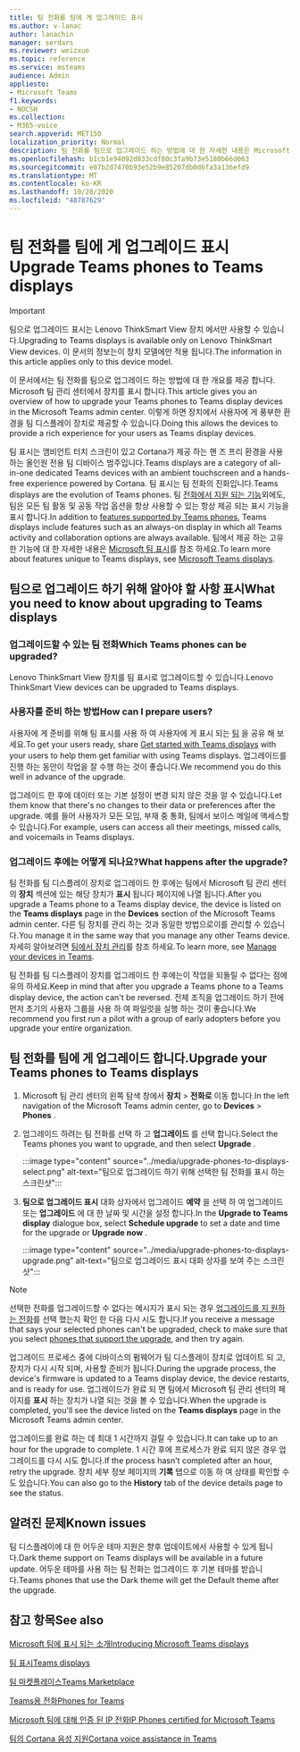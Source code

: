 ```yaml
---
title: 팀 전화를 팀에 게 업그레이드 표시
ms.author: v-lanac
author: lanachin
manager: serdars
ms.reviewer: weizxue
ms.topic: reference
ms.service: msteams
audience: Admin
appliesto:
- Microsoft Teams
f1.keywords:
- NOCSH
ms.collection:
- M365-voice
search.appverid: MET150
localization_priority: Normal
description: 팀 전화를 팀으로 업그레이드 하는 방법에 대 한 자세한 내용은 Microsoft 팀 관리 센터를 참고 하세요.
ms.openlocfilehash: b1cb1e94092d833cdf80c3fa9b73e5180b66d063
ms.sourcegitcommit: e07b2d7470b93e52b9e85207db0d6fa3a136efd9
ms.translationtype: MT
ms.contentlocale: ko-KR
ms.lasthandoff: 10/28/2020
ms.locfileid: "48787629"
---
```

# <a name="upgrade-teams-phones-to-teams-displays"></a><span data-ttu-id="b6f2a-103">팀 전화를 팀에 게 업그레이드 표시</span><span class="sxs-lookup"><span data-stu-id="b6f2a-103">Upgrade Teams phones to Teams displays</span></span>

> [!IMPORTANT]
> <span data-ttu-id="b6f2a-104">팀으로 업그레이드 표시는 Lenovo ThinkSmart View 장치 에서만 사용할 수 있습니다.</span><span class="sxs-lookup"><span data-stu-id="b6f2a-104">Upgrading to Teams displays is available only on Lenovo ThinkSmart View devices.</span></span> <span data-ttu-id="b6f2a-105">이 문서의 정보는이 장치 모델에만 적용 됩니다.</span><span class="sxs-lookup"><span data-stu-id="b6f2a-105">The information in this article applies only to this device model.</span></span>  

<span data-ttu-id="b6f2a-106">이 문서에서는 팀 전화를 팀으로 업그레이드 하는 방법에 대 한 개요를 제공 합니다. Microsoft 팀 관리 센터에서 장치를 표시 합니다.</span><span class="sxs-lookup"><span data-stu-id="b6f2a-106">This article gives you an overview of how to upgrade your Teams phones to Teams display devices in the Microsoft Teams admin center.</span></span> <span data-ttu-id="b6f2a-107">이렇게 하면 장치에서 사용자에 게 풍부한 환경을 팀 디스플레이 장치로 제공할 수 있습니다.</span><span class="sxs-lookup"><span data-stu-id="b6f2a-107">Doing this allows the devices to provide a rich experience for your users as Teams display devices.</span></span>

<span data-ttu-id="b6f2a-108">팀 표시는 앰비언트 터치 스크린이 있고 Cortana가 제공 하는 핸 즈 프리 환경을 사용 하는 올인원 전용 팀 디바이스 범주입니다.</span><span class="sxs-lookup"><span data-stu-id="b6f2a-108">Teams displays are a category of all-in-one dedicated Teams devices with an ambient touchscreen and a hands-free experience powered by Cortana.</span></span> <span data-ttu-id="b6f2a-109">팀 표시는 팀 전화의 진화입니다.</span><span class="sxs-lookup"><span data-stu-id="b6f2a-109">Teams displays are the evolution of Teams phones.</span></span> <span data-ttu-id="b6f2a-110">팀 [전화에서 지원 되는 기능](phones-for-teams.md#features-supported-by-teams-phones)외에도, 팀은 모든 팀 활동 및 공동 작업 옵션을 항상 사용할 수 있는 항상 제공 되는 표시 기능을 표시 합니다.</span><span class="sxs-lookup"><span data-stu-id="b6f2a-110">In addition to [features supported by Teams phones](phones-for-teams.md#features-supported-by-teams-phones), Teams displays include features such as an always-on display in which all Teams activity and collaboration options are always available.</span></span> <span data-ttu-id="b6f2a-111">팀에서 제공 하는 고유한 기능에 대 한 자세한 내용은 [Microsoft 팀 표시](teams-displays.md)를 참조 하세요.</span><span class="sxs-lookup"><span data-stu-id="b6f2a-111">To learn more about features unique to Teams displays, see [Microsoft Teams displays](teams-displays.md).</span></span>

## <a name="what-you-need-to-know-about-upgrading-to-teams-displays"></a><span data-ttu-id="b6f2a-112">팀으로 업그레이드 하기 위해 알아야 할 사항 표시</span><span class="sxs-lookup"><span data-stu-id="b6f2a-112">What you need to know about upgrading to Teams displays</span></span>

### <a name="which-teams-phones-can-be-upgraded"></a><span data-ttu-id="b6f2a-113">업그레이드할 수 있는 팀 전화</span><span class="sxs-lookup"><span data-stu-id="b6f2a-113">Which Teams phones can be upgraded?</span></span>

<span data-ttu-id="b6f2a-114">Lenovo ThinkSmart View 장치를 팀 표시로 업그레이드할 수 있습니다.</span><span class="sxs-lookup"><span data-stu-id="b6f2a-114">Lenovo ThinkSmart View devices can be upgraded to Teams displays.</span></span>

### <a name="how-can-i-prepare-users"></a><span data-ttu-id="b6f2a-115">사용자를 준비 하는 방법</span><span class="sxs-lookup"><span data-stu-id="b6f2a-115">How can I prepare users?</span></span>

<span data-ttu-id="b6f2a-116">사용자에 게 준비를 위해 팀 표시를 사용 하 여 사용자에 게 표시 되는 [팀](https://support.microsoft.com/office/get-started-with-teams-displays-ff299825-7f13-4528-96c2-1d3437e6d4e6) 을 공유 해 보세요.</span><span class="sxs-lookup"><span data-stu-id="b6f2a-116">To get your users ready, share [Get started with Teams displays](https://support.microsoft.com/office/get-started-with-teams-displays-ff299825-7f13-4528-96c2-1d3437e6d4e6) with your users to help them get familiar with using Teams displays.</span></span> <span data-ttu-id="b6f2a-117">업그레이드를 진행 하는 동안이 작업을 잘 수행 하는 것이 좋습니다.</span><span class="sxs-lookup"><span data-stu-id="b6f2a-117">We recommend you do this well in advance of the upgrade.</span></span>

<span data-ttu-id="b6f2a-118">업그레이드 한 후에 데이터 또는 기본 설정이 변경 되지 않은 것을 알 수 있습니다.</span><span class="sxs-lookup"><span data-stu-id="b6f2a-118">Let them know that there's no changes to their data or preferences after the upgrade.</span></span> <span data-ttu-id="b6f2a-119">예를 들어 사용자가 모든 모임, 부재 중 통화, 팀에서 보이스 메일에 액세스할 수 있습니다.</span><span class="sxs-lookup"><span data-stu-id="b6f2a-119">For example, users can access all their meetings, missed calls, and voicemails in Teams displays.</span></span> 

### <a name="what-happens-after-the-upgrade"></a><span data-ttu-id="b6f2a-120">업그레이드 후에는 어떻게 되나요?</span><span class="sxs-lookup"><span data-stu-id="b6f2a-120">What happens after the upgrade?</span></span>

<span data-ttu-id="b6f2a-121">팀 전화를 팀 디스플레이 장치로 업그레이드 한 후에는 팀에서 Microsoft 팀 관리 센터의 **장치** 섹션에 있는 해당 장치가 **표시** 됩니다 페이지에 나열 됩니다.</span><span class="sxs-lookup"><span data-stu-id="b6f2a-121">After you upgrade a Teams phone to a Teams display device, the device is listed on the **Teams displays** page in the **Devices** section of the Microsoft Teams admin center.</span></span> <span data-ttu-id="b6f2a-122">다른 팀 장치를 관리 하는 것과 동일한 방법으로이를 관리할 수 있습니다.</span><span class="sxs-lookup"><span data-stu-id="b6f2a-122">You manage it in the same way that you manage any other Teams device.</span></span> <span data-ttu-id="b6f2a-123">자세히 알아보려면 [팀에서 장치 관리](device-management.md)를 참조 하세요.</span><span class="sxs-lookup"><span data-stu-id="b6f2a-123">To learn more, see [Manage your devices in Teams](device-management.md).</span></span>

<span data-ttu-id="b6f2a-124">팀 전화를 팀 디스플레이 장치를 업그레이드 한 후에는이 작업을 되돌릴 수 없다는 점에 유의 하세요.</span><span class="sxs-lookup"><span data-stu-id="b6f2a-124">Keep in mind that after you upgrade a Teams phone to a Teams display device, the action can't be reversed.</span></span> <span data-ttu-id="b6f2a-125">전체 조직을 업그레이드 하기 전에 먼저 초기의 사용자 그룹을 사용 하 여 파일럿을 실행 하는 것이 좋습니다.</span><span class="sxs-lookup"><span data-stu-id="b6f2a-125">We recommend you first run a pilot with a group of early adopters before you upgrade your entire organization.</span></span> 

## <a name="upgrade-your-teams-phones-to-teams-displays"></a><span data-ttu-id="b6f2a-126">팀 전화를 팀에 게 업그레이드 합니다.</span><span class="sxs-lookup"><span data-stu-id="b6f2a-126">Upgrade your Teams phones to Teams displays</span></span>

1. <span data-ttu-id="b6f2a-127">Microsoft 팀 관리 센터의 왼쪽 탐색 창에서 **장치**  >  **전화로** 이동 합니다.</span><span class="sxs-lookup"><span data-stu-id="b6f2a-127">In the left navigation of the Microsoft Teams admin center, go to **Devices** > **Phones** .</span></span>
2. <span data-ttu-id="b6f2a-128">업그레이드 하려는 팀 전화를 선택 하 고 **업그레이드** 를 선택 합니다.</span><span class="sxs-lookup"><span data-stu-id="b6f2a-128">Select the Teams phones you want to upgrade, and then select **Upgrade** .</span></span>

    :::image type="content" source="../media/upgrade-phones-to-displays-select.png" alt-text="팀으로 업그레이드 하기 위해 선택한 팀 전화를 표시 하는 스크린샷":::

3. <span data-ttu-id="b6f2a-130">**팀으로 업그레이드 표시** 대화 상자에서 업그레이드 **예약** 을 선택 하 여 업그레이드 또는 **업그레이드** 에 대 한 날짜 및 시간을 설정 합니다.</span><span class="sxs-lookup"><span data-stu-id="b6f2a-130">In the **Upgrade to Teams display** dialogue box, select **Schedule upgrade** to set a date and time for the upgrade or **Upgrade now** .</span></span>

    :::image type="content" source="../media/upgrade-phones-to-displays-upgrade.png" alt-text="팀으로 업그레이드 표시 대화 상자를 보여 주는 스크린샷":::

> [!NOTE]
> <span data-ttu-id="b6f2a-132">선택한 전화를 업그레이드할 수 없다는 메시지가 표시 되는 경우 [업그레이드를 지 원하는 전화](#which-teams-phones-can-be-upgraded)를 선택 했는지 확인 한 다음 다시 시도 합니다.</span><span class="sxs-lookup"><span data-stu-id="b6f2a-132">If you receive a message that says your selected phones can't be upgraded, check to make sure that you select [phones that support the upgrade](#which-teams-phones-can-be-upgraded), and then try again.</span></span>

<span data-ttu-id="b6f2a-133">업그레이드 프로세스 중에 디바이스의 펌웨어가 팀 디스플레이 장치로 업데이트 되 고, 장치가 다시 시작 되며, 사용할 준비가 됩니다.</span><span class="sxs-lookup"><span data-stu-id="b6f2a-133">During the upgrade process, the device's firmware is updated to a Teams display device, the device restarts, and is ready for use.</span></span> <span data-ttu-id="b6f2a-134">업그레이드가 완료 되 면 팀에서 Microsoft 팀 관리 센터의 페이지를 **표시** 하는 장치가 나열 되는 것을 볼 수 있습니다.</span><span class="sxs-lookup"><span data-stu-id="b6f2a-134">When the upgrade is completed, you'll see the device listed on the **Teams displays** page in the Microsoft Teams admin center.</span></span>

<span data-ttu-id="b6f2a-135">업그레이드를 완료 하는 데 최대 1 시간까지 걸릴 수 있습니다.</span><span class="sxs-lookup"><span data-stu-id="b6f2a-135">It can take up to an hour for the upgrade to complete.</span></span> <span data-ttu-id="b6f2a-136">1 시간 후에 프로세스가 완료 되지 않은 경우 업그레이드를 다시 시도 합니다.</span><span class="sxs-lookup"><span data-stu-id="b6f2a-136">If the process hasn't completed after an hour, retry the upgrade.</span></span> <span data-ttu-id="b6f2a-137">장치 세부 정보 페이지의 **기록** 탭으로 이동 하 여 상태를 확인할 수도 있습니다.</span><span class="sxs-lookup"><span data-stu-id="b6f2a-137">You can also go to the **History** tab of the device details page to see the status.</span></span>

## <a name="known-issues"></a><span data-ttu-id="b6f2a-138">알려진 문제</span><span class="sxs-lookup"><span data-stu-id="b6f2a-138">Known issues</span></span>

<span data-ttu-id="b6f2a-139">팀 디스플레이에 대 한 어두운 테마 지원은 향후 업데이트에서 사용할 수 있게 됩니다.</span><span class="sxs-lookup"><span data-stu-id="b6f2a-139">Dark theme support on Teams displays will be available in a future update.</span></span> <span data-ttu-id="b6f2a-140">어두운 테마를 사용 하는 팀 전화는 업그레이드 후 기본 테마를 받습니다.</span><span class="sxs-lookup"><span data-stu-id="b6f2a-140">Teams phones that use the Dark theme will get the Default theme after the upgrade.</span></span>

## <a name="see-also"></a><span data-ttu-id="b6f2a-141">참고 항목</span><span class="sxs-lookup"><span data-stu-id="b6f2a-141">See also</span></span>

[<span data-ttu-id="b6f2a-142">Microsoft 팀에 표시 되는 소개</span><span class="sxs-lookup"><span data-stu-id="b6f2a-142">Introducing Microsoft Teams displays</span></span>](https://techcommunity.microsoft.com/t5/microsoft-teams-blog/introducing-microsoft-teams-displays/ba-p/1505437)

[<span data-ttu-id="b6f2a-143">팀 표시</span><span class="sxs-lookup"><span data-stu-id="b6f2a-143">Teams displays</span></span>](teams-displays.md)

[<span data-ttu-id="b6f2a-144">팀 마켓플레이스</span><span class="sxs-lookup"><span data-stu-id="b6f2a-144">Teams Marketplace</span></span>](https://office.com/teamsdevices)

[<span data-ttu-id="b6f2a-145">Teams용 전화</span><span class="sxs-lookup"><span data-stu-id="b6f2a-145">Phones for Teams</span></span>](phones-for-teams.md)

[<span data-ttu-id="b6f2a-146">Microsoft 팀에 대해 인증 된 IP 전화</span><span class="sxs-lookup"><span data-stu-id="b6f2a-146">IP Phones certified for Microsoft Teams</span></span>](teams-ip-phones.md)

[<span data-ttu-id="b6f2a-147">팀의 Cortana 음성 지원</span><span class="sxs-lookup"><span data-stu-id="b6f2a-147">Cortana voice assistance in Teams</span></span>](https://docs.microsoft.com/MicrosoftTeams/cortana-in-teams)

